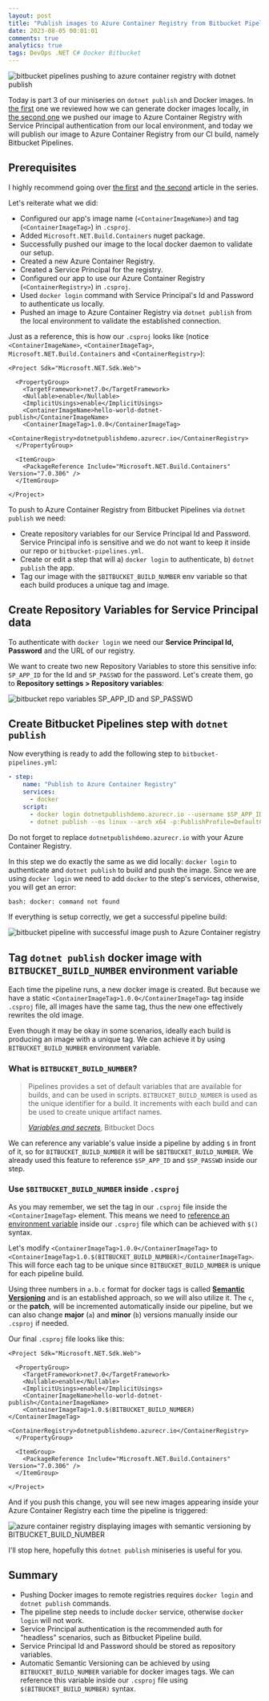 ```yaml
---
layout: post
title: "Publish images to Azure Container Registry from Bitbucket Pipelines"
date: 2023-08-05 00:01:01
comments: true
analytics: true
tags: DevOps .NET C# Docker Bitbucket
---
```


<img src='/public/images/bitbucket/BitbucketToAzureContainerRegistry.png' alt="bitbucket pipelines pushing to azure container registry with dotnet publish"/>

Today is part 3 of our miniseries on `dotnet publish` and Docker images. In [the first](/posts/create-docker-images-with-dotnet-publish/) one we reviewed how we can generate docker images locally, in [the second one](/posts/publish-docker-image-to-azure-container-registry-with-dotnet-publish/) we pushed our image to Azure Container Registry with Service Principal authentication from our local environment, and today we will publish our image to Azure Container Registry from our CI build, namely Bitbucket Pipelines.
<br>

## Prerequisites

I highly recommend going over [the first](/posts/create-docker-images-with-dotnet-publish/) and [the second](/posts/publish-docker-image-to-azure-container-registry-with-dotnet-publish/) article in the series.

Let's reiterate what we did:
- Configured our app's image name (`<ContainerImageName>`) and tag (`<ContainerImageTag>`) in `.csproj`.
- Added `Microsoft.NET.Build.Containers` nuget package.
- Successfully pushed our image to the local docker daemon to validate our setup.
- Created a new Azure Container Registry.
- Created a Service Principal for the registry.
- Configured our app to use our Azure Container Registry (`<ContainerRegistry>`) in `.csproj`.
- Used `docker login` command with Service Principal's Id and Password to authenticate us locally.
- Pushed an image to Azure Container Registry via `dotnet publish` from the local environment to validate the established connection.

Just as a reference, this is how our `.csproj` looks like (notice `<ContainerImageName>`, `<ContainerImageTag>`, `Microsoft.NET.Build.Containers` and `<ContainerRegistry>`):

```
<Project Sdk="Microsoft.NET.Sdk.Web">

  <PropertyGroup>
    <TargetFramework>net7.0</TargetFramework>
    <Nullable>enable</Nullable>
    <ImplicitUsings>enable</ImplicitUsings>
    <ContainerImageName>hello-world-dotnet-publish</ContainerImageName>
    <ContainerImageTag>1.0.0</ContainerImageTag>
    <ContainerRegistry>dotnetpublishdemo.azurecr.io</ContainerRegistry>
  </PropertyGroup>

  <ItemGroup>
    <PackageReference Include="Microsoft.NET.Build.Containers" Version="7.0.306" />
  </ItemGroup>

</Project>
```

To push to Azure Container Registry from Bitbucket Pipelines via `dotnet publish` we need:
- Create repository variables for our Service Principal Id and Password. Service Principal info is sensitive and we do not want to keep it inside our repo or `bitbucket-pipelines.yml`.
- Create or edit a step that will a) `docker login` to authenticate, b) `dotnet publish` the app.
- Tag our image with the `$BITBUCKET_BUILD_NUMBER` env variable so that each build produces a unique tag and image.

## Create Repository Variables for Service Principal data

To authenticate with `docker login` we need our **Service Principal Id, Password** and the URL of our registry.

We want to create two new Repository Variables to store this sensitive info: `SP_APP_ID` for the Id and `SP_PASSWD` for the password. Let's create them, go to **Repository settings > Repository variables**:

<img src='/public/images/bitbucket/BitbucketRepoVariablesForDockerLogin.png' alt="bitbucket repo variables SP_APP_ID and SP_PASSWD"/>

## Create Bitbucket Pipelines step with `dotnet publish`

Now everything is ready to add the following step to `bitbucket-pipelines.yml`:

```yaml
- step:
    name: "Publish to Azure Container Registry"
    services:
      - docker
    script:
      - docker login dotnetpublishdemo.azurecr.io --username $SP_APP_ID --password $SP_PASSWD
      - dotnet publish --os linux --arch x64 -p:PublishProfile=DefaultContainer -c Release
```

Do not forget to replace `dotnetpublishdemo.azurecr.io` with your Azure Container Registry.

In this step we do exactly the same as we did locally: `docker login` to authenticate and `dotnet publish` to build and push the image. Since we are using `docker login` we need to add `docker` to the step's services, otherwise, you will get an error:

```bash
bash: docker: command not found
```

If everything is setup correctly, we get a successful pipeline build:

<img src='/public/images/bitbucket/BitbucketPipelineSuccessfulPush.png' alt="bitbucket pipeline with successful image push to Azure Container registry"/>

## Tag `dotnet publish` docker image with `BITBUCKET_BUILD_NUMBER` environment variable

Each time the pipeline runs, a new docker image is created. But because we have a static `<ContainerImageTag>1.0.0</ContainerImageTag>` tag inside `.csproj` file, all images have the same tag, thus the new one effectively rewrites the old image.

Even though it may be okay in some scenarios, ideally each build is producing an image with a unique tag. We can achieve it by using `BITBUCKET_BUILD_NUMBER` environment variable.

### What is `BITBUCKET_BUILD_NUMBER`?

> Pipelines provides a set of default variables that are available for builds, and can be used in scripts. `BITBUCKET_BUILD_NUMBER` is used as the unique identifier for a build. It increments with each build and can be used to create unique artifact names.
>
> <cite>[Variables and secrets](https://support.atlassian.com/bitbucket-cloud/docs/variables-and-secrets/)</cite>, Bitbucket Docs

We can reference any variable's value inside a pipeline by adding `$` in front of it, so for `BITBUCKET_BUILD_NUMBER` it will be `$BITBUCKET_BUILD_NUMBER`. We already used this feature to reference `$SP_APP_ID` and `$SP_PASSWD` inside our step.

### Use `$BITBUCKET_BUILD_NUMBER` inside `.csproj`

As you may remember, we set the tag in our `.csproj` file inside the `<ContainerImageTag>` element. This means we need to [reference an environment variable](https://learn.microsoft.com/en-us/visualstudio/msbuild/how-to-use-environment-variables-in-a-build?view=vs-2022) inside our `.csproj` file which can be achieved with `$()` syntax.

Let's modify `<ContainerImageTag>1.0.0</ContainerImageTag>` to `<ContainerImageTag>1.0.$(BITBUCKET_BUILD_NUMBER)</ContainerImageTag>`. This will force each tag to be unique since `BITBUCKET_BUILD_NUMBER` is unique for each pipeline build.

Using three numbers in `a.b.c` format for docker tags is called [**Semantic Versioning**](https://semver.org/) and is an established approach, so we will also utilize it. The `c`, or the **patch**, will be incremented automatically inside our pipeline, but we can also change **major** (`a`) and **minor** (`b`) versions manually inside our `.csproj` if needed.

Our final `.csproj` file looks like this:

```
<Project Sdk="Microsoft.NET.Sdk.Web">

  <PropertyGroup>
    <TargetFramework>net7.0</TargetFramework>
    <Nullable>enable</Nullable>
    <ImplicitUsings>enable</ImplicitUsings>
    <ContainerImageName>hello-world-dotnet-publish</ContainerImageName>
    <ContainerImageTag>1.0.$(BITBUCKET_BUILD_NUMBER)</ContainerImageTag>
    <ContainerRegistry>dotnetpublishdemo.azurecr.io</ContainerRegistry>
  </PropertyGroup>

  <ItemGroup>
    <PackageReference Include="Microsoft.NET.Build.Containers" Version="7.0.306" />
  </ItemGroup>

</Project>
```

And if you push this change, you will see new images appearing inside your Azure Container Registry each time the pipeline is triggered:

<img src='/public/images/bitbucket/AzureContainerRegistryWithBitbucketBuildNumber.png' alt="azure container registry displaying images with semantic versioning by BITBUCKET_BUILD_NUMBER"/>

I'll stop here, hopefully this `dotnet publish` miniseries is useful for you.

## Summary

- Pushing Docker images to remote registries requires `docker login` and `dotnet publish` commands.
- The pipeline step needs to include `docker` service, otherwise `docker login` will not work.
- Service Principal authentication is the recommended auth for "headless" scenarios, such as Bitbucket Pipeline build.
- Service Principal Id and Password should be stored as repository variables.
- Automatic Semantic Versioning can be achieved by using `BITBUCKET_BUILD_NUMBER` variable for docker images tags. We can reference this variable inside our `.csproj` file using `$(BITBUCKET_BUILD_NUMBER)` syntax.






